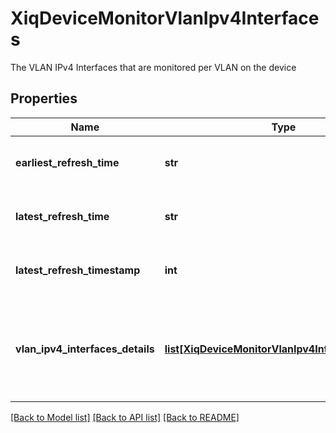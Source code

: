# XiqDeviceMonitorVlanIpv4Interfaces

The VLAN IPv4 Interfaces that are monitored per VLAN on the device
## Properties
Name | Type | Description | Notes
------------ | ------------- | ------------- | -------------
**earliest_refresh_time** | **str** | the earliest time the refresh was successful | 
**latest_refresh_time** | **str** | the latest time the refresh was successful | 
**latest_refresh_timestamp** | **int** | The latest successful refresh timestamp | 
**vlan_ipv4_interfaces_details** | [**list[XiqDeviceMonitorVlanIpv4InterfacesDetails]**](XiqDeviceMonitorVlanIpv4InterfacesDetails.md) | The VLAN IPv4 Interfaces info that are monitored per VLAN on the device | 

[[Back to Model list]](../README.md#documentation-for-models) [[Back to API list]](../README.md#documentation-for-api-endpoints) [[Back to README]](../README.md)


